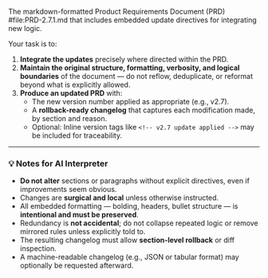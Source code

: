 The markdown-formatted Product Requirements Document (PRD) #file:PRD-2.7.1.md  that includes embedded update directives for integrating new logic.

Your task is to:

1. **Integrate the updates** precisely where directed within the PRD.
2. **Maintain the original structure, formatting, verbosity, and logical boundaries** of the document — do not reflow, deduplicate, or reformat beyond what is explicitly allowed.
3. **Produce an updated PRD** with:
   - The new version number applied as appropriate (e.g., v2.7).
   - A **rollback-ready changelog** that captures each modification made, by section and reason.
   - Optional: Inline version tags like `<!-- v2.7 update applied -->` may be included for traceability.


---

### 💡 Notes for AI Interpreter

- **Do not alter** sections or paragraphs without explicit directives, even if improvements seem obvious.
- Changes are **surgical and local** unless otherwise instructed.
- All embedded formatting — bolding, headers, bullet structure — is **intentional and must be preserved**.
- Redundancy is **not accidental**; do not collapse repeated logic or remove mirrored rules unless explicitly told to.
- The resulting changelog must allow **section-level rollback** or diff inspection.
- A machine-readable changelog (e.g., JSON or tabular format) may optionally be requested afterward.
